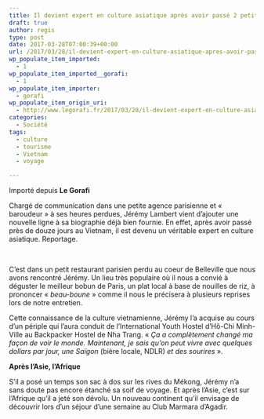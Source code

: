 ```yaml
---
title: Il devient expert en culture asiatique après avoir passé 2 petites semaines au Vietnam
draft: true
author: regis
type: post
date: 2017-03-28T07:00:39+00:00
url: /2017/03/28/il-devient-expert-en-culture-asiatique-apres-avoir-passe-2-petites-semaines-au-vietnam/
wp_populate_item_imported:
  - 1
wp_populate_item_imported__gorafi:
  - 1
wp_populate_item_importer:
  - gorafi
wp_populate_item_origin_uri:
  - http://www.legorafi.fr/2017/03/28/il-devient-expert-en-culture-asiatique-apres-avoir-passe-2-petites-semaines-au-vietnam/
categories:
  - Société
tags:
  - culture
  - tourisme
  - Vietnam
  - voyage

---
```

Importé depuis **Le Gorafi** 

Chargé de communication dans une petite agence parisienne et « baroudeur » à ses heures perdues, Jérémy Lambert vient d’ajouter une nouvelle ligne à sa biographie déjà bien fournie. En effet, après avoir passé près de douze jours au Vietnam, il est devenu un véritable expert en culture asiatique. Reportage.

&nbsp;

C’est dans un petit restaurant parisien perdu au coeur de Belleville que nous avons rencontré Jérémy. Un lieu très populaire où il nous a convié à déguster le meilleur bobun de Paris, un plat local à base de nouilles de riz, à prononcer « _beau-boune_ » comme il nous le précisera à plusieurs reprises lors de notre entretien.

Cette connaissance de la culture vietnamienne, Jérémy l’a acquise au cours d’un périple qui l’aura conduit de l’International Youth Hostel d’Hô-Chi Minh-Ville au Backpacker Hostel de Nha Trang. « _Ça a complètement changé ma façon de voir le monde. Maintenant, je sais qu’on peut vivre avec quelques dollars par jour, une Saïgon_ (bière locale, NDLR) _et des sourires_ ».

**Après l’Asie, l’Afrique**

S’il a posé un temps son sac à dos sur les rives du Mékong, Jérémy n’a sans doute pas encore étanché sa soif de voyage. Et après l’Asie, c’est sur l’Afrique qu’il a jeté son dévolu. Un nouveau continent qu’il envisage de découvrir lors d’un séjour d’une semaine au Club Marmara d’Agadir.